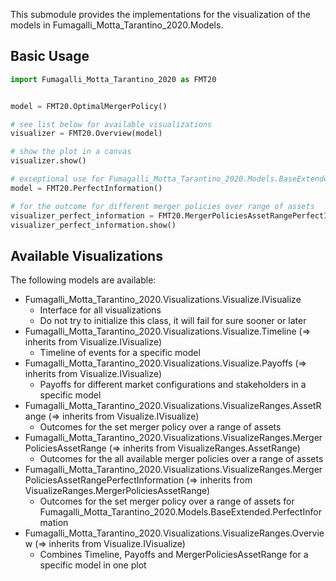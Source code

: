 This submodule provides the implementations for the visualization of the models in Fumagalli_Motta_Tarantino_2020.Models.

## Basic Usage
```python
import Fumagalli_Motta_Tarantino_2020 as FMT20


model = FMT20.OptimalMergerPolicy()

# see list below for available visualizations
visualizer = FMT20.Overview(model)

# show the plot in a canvas
visualizer.show()

# exceptional use for Fumagalli_Motta_Tarantino_2020.Models.BaseExtended.PerfectInformation
model = FMT20.PerfectInformation()

# for the outcome for different merger policies over range of assets
visualizer_perfect_information = FMT20.MergerPoliciesAssetRangePerfectInformation(model)
visualizer_perfect_information.show()
```

## Available Visualizations
The following models are available:
- Fumagalli_Motta_Tarantino_2020.Visualizations.Visualize.IVisualize
  - Interface for all visualizations
  - Do not try to initialize this class, it will fail for sure sooner or later
- Fumagalli_Motta_Tarantino_2020.Visualizations.Visualize.Timeline ($\Rightarrow$ inherits from Visualize.IVisualize)
  - Timeline of events for a specific model
- Fumagalli_Motta_Tarantino_2020.Visualizations.Visualize.Payoffs ($\Rightarrow$ inherits from Visualize.IVisualize)
  - Payoffs for different market configurations and stakeholders in a specific model
- Fumagalli_Motta_Tarantino_2020.Visualizations.VisualizeRanges.AssetRange ($\Rightarrow$ inherits from Visualize.IVisualize)
  - Outcomes for the set merger policy over a range of assets
- Fumagalli_Motta_Tarantino_2020.Visualizations.VisualizeRanges.MergerPoliciesAssetRange ($\Rightarrow$ inherits from VisualizeRanges.AssetRange)
  - Outcomes for the all available merger policies over a range of assets
- Fumagalli_Motta_Tarantino_2020.Visualizations.VisualizeRanges.MergerPoliciesAssetRangePerfectInformation ($\Rightarrow$ inherits from VisualizeRanges.MergerPoliciesAssetRange)
  - Outcomes for the set merger policy over a range of assets for Fumagalli_Motta_Tarantino_2020.Models.BaseExtended.PerfectInformation
- Fumagalli_Motta_Tarantino_2020.Visualizations.VisualizeRanges.Overview ($\Rightarrow$ inherits from Visualize.IVisualize)
  - Combines Timeline, Payoffs and MergerPoliciesAssetRange for a specific model in one plot
